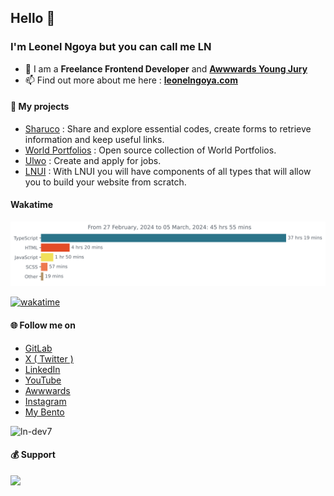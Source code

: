 ## Hello 👋
### I'm Leonel Ngoya but you can call me LN

- 🌴 I am a <b>Freelance Frontend Developer</b> and <b><a href="https://www.awwwards.com/jury-member/ln-dev" target="_blank">Awwwards Young Jury</a></b>
- 📫 Find out more about me here : <b><a href="https://leonelngoya.com" target="_blank">leonelngoya.com</a></b>

#### 🚀 My projects

- <a href="https://sharuco.lndev.me/" target="_blank">Sharuco</a> : Share and explore essential codes, create forms to retrieve information and keep useful links.
- <a href="https://wp.lndev.me/" target="_blank">World Portfolios</a> : Open source collection of World Portfolios.
- <a href="https://ulwo.lndev.me/" target="_blank">Ulwo</a> : Create and apply for jobs.
- <a href="https://lnui.lndev.me/" target="_blank">LNUI</a> : With LNUI you will have components of all types that will allow you to build your website from scratch.

#### Wakatime
[![wakatime-stats](https://github.com/ln-dev7/ln-dev7/blob/main/images/stat.svg)](https://wakatime.com/@ln_dev7)

[![wakatime](https://wakatime.com/badge/user/a0876b4f-af83-47cb-b907-76ced9e28a6b.svg)](https://wakatime.com/@ln_dev7)

#### 🌐 Follow me on

- <a href="https://gitlab.com/ln-dev7" target="_blank">GitLab</a>
- <a href="https://twitter.com/ln_dev7" target="_blank">X ( Twitter )</a>
- <a href="https://linkedin.com/in/lndev" target="_blank">LinkedIn</a>
- <a href="https://youtube.com/@LNDev/" target="_blank">YouTube</a>
- <a href="https://awwwards.com/ln-dev/" target="_blank">Awwwards</a>
- <a href="https://instagram.com/ln_dev7" target="_blank">Instagram</a>
- <a href="https://bento.me/lndev" target="_blank">My Bento</a>

<img src="https://komarev.com/ghpvc/?username=ln-dev7&label=Profile%20views&color=0e75b6&style=flat" alt="ln-dev7" />

#### 💰 Support
<p><a href="https://www.buymeacoffee.com/lndev"><img src="https://img.buymeacoffee.com/button-api/?text=Buy me a coffee&emoji=☕&slug=lndev&button_colour=BD5FFF&font_colour=ffffff&font_family=Lato&outline_colour=000000&coffee_colour=FFDD00" /></a></p><br><br>
